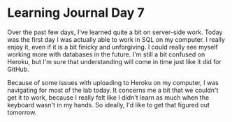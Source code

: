 # Learning Journal Day 7

Over the past few days, I've learned quite a bit on server-side work. Today was the first day I was actually able to work in SQL on my computer. I really enjoy it, even if it is a bit finicky and unforgiving. I could really see myself working more with databases in the future. I'm still a bit confused on Heroku, but I'm sure that understanding will come in time just like it did for GitHub.

Because of some issues with uploading to Heroku on my computer, I was navigating for most of the lab today. It concerns me a bit that we couldn't get it to work, because I really felt like I didn't learn as much when the keyboard wasn't in my hands. So ideally, I'd like to get that figured out tomorrow.

